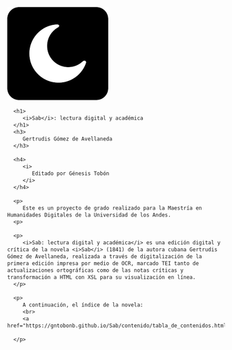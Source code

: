 
   <head>
      <link rel="stylesheet" href="index.css"/>
      <title>Sab</title>
   </head>
   <body>
      <a href="b-index/b-index.md"><img src="img/modo-oscuro.png"/></a>
      
      
      
      
      <h1>
         <i>Sab</i>: lectura digital y académica
      </h1>
      <h3>
         Gertrudis Gómez de Avellaneda
      </h3>
   
      <h4>
         <i>
            Editado por Génesis Tobón
         </i>
      </h4>
   
      <p>
         Este es un proyecto de grado realizado para la Maestría en Humanidades Digitales de la Universidad de los Andes.
      <p>
         
      <p>
         <i>Sab: lectura digital y académica</i> es una edición digital y crítica de la novela <i>Sab</i> (1841) de la autora cubana Gertrudis Gómez de Avellaneda, realizada a través de digitalización de la primera edición impresa por medio de OCR, marcado TEI tanto de actualizaciones ortográficas como de las notas críticas y transformación a HTML con XSL para su visualización en línea. 
      </p>
   
      <p>
         A continuación, el índice de la novela: 
         <br>      
         <a href="https://gntobonb.github.io/Sab/contenido/tabla_de_contenidos.html">Índice</a>
      
      </p>
